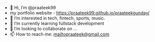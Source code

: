 - 👋 Hi, I’m @praateek99
- my portfolio website - https://praateek99.github.io/praateekgunday/
- 👀 I’m interested in tech, fintech, sports, music.
- 🌱 I’m currently learning fullstack development
- 💞️ I’m looking to collaborate on ...
- 📫 How to reach me: mailtopraateek@gmail.com

<!---
praateek99/praateek99 is a ✨ special ✨ repository because its `README.md` (this file) appears on your GitHub profile.
You can click the Preview link to take a look at your changes.
--->
